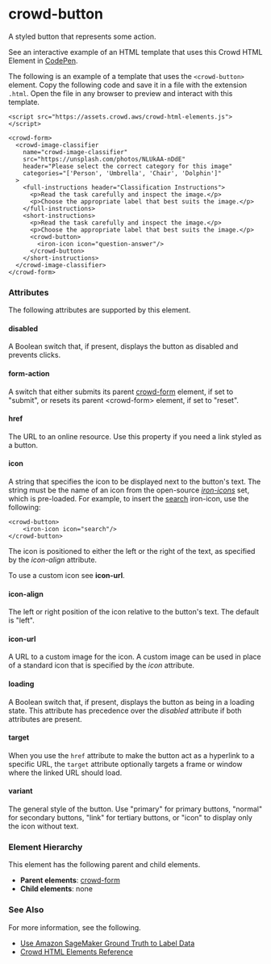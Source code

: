 # crowd\-button<a name="sms-ui-template-crowd-button"></a>

A styled button that represents some action\.

See an interactive example of an HTML template that uses this Crowd HTML Element in [CodePen](https://codepen.io/sagemaker_crowd_html_elements/pen/RwKNvgG)\.

The following is an example of a template that uses the `<crowd-button>` element\. Copy the following code and save it in a file with the extension `.html`\. Open the file in any browser to preview and interact with this template\. 

```
<script src="https://assets.crowd.aws/crowd-html-elements.js"></script>

<crowd-form>
  <crowd-image-classifier
    name="crowd-image-classifier"
    src="https://unsplash.com/photos/NLUkAA-nDdE"
    header="Please select the correct category for this image"
    categories="['Person', 'Umbrella', 'Chair', 'Dolphin']"
  >
    <full-instructions header="Classification Instructions">
      <p>Read the task carefully and inspect the image.</p>
      <p>Choose the appropriate label that best suits the image.</p>
    </full-instructions>
    <short-instructions>
      <p>Read the task carefully and inspect the image.</p>
      <p>Choose the appropriate label that best suits the image.</p>
      <crowd-button>
        <iron-icon icon="question-answer"/>
      </crowd-button>
    </short-instructions>
  </crowd-image-classifier>
</crowd-form>
```

### Attributes<a name="button-attributes"></a>

The following attributes are supported by this element\.

#### disabled<a name="button-attributes-disabled"></a>

A Boolean switch that, if present, displays the button as disabled and prevents clicks\.

#### form\-action<a name="button-attributes-form-action"></a>

A switch that either submits its parent [crowd\-form](sms-ui-template-crowd-form.md) element, if set to "submit", or resets its parent <crowd\-form> element, if set to "reset"\.

#### href<a name="button-attributes-href"></a>

The URL to an online resource\. Use this property if you need a link styled as a button\.

#### icon<a name="button-attributes-icon"></a>

A string that specifies the icon to be displayed next to the button's text\. The string must be the name of an icon from the open\-source *[iron\-icons](https://github.com/PolymerElements/iron-icons)* set, which is pre\-loaded\. For example, to insert the [search](https://www.webcomponents.org/element/@polymer/iron-icons/demo/demo/index.html) iron\-icon, use the following:

```
<crowd-button>
    <iron-icon icon="search"/>
</crowd-button>
```

The icon is positioned to either the left or the right of the text, as specified by the *icon\-align* attribute\.

To use a custom icon see **icon\-url**\.

#### icon\-align<a name="button-attributes-icon-align"></a>

The left or right position of the icon relative to the button's text\. The default is "left"\.

#### icon\-url<a name="button-attributes-icon-url"></a>

A URL to a custom image for the icon\. A custom image can be used in place of a standard icon that is specified by the *icon* attribute\.

#### loading<a name="button-attributes-loading"></a>

A Boolean switch that, if present, displays the button as being in a loading state\. This attribute has precedence over the *disabled* attribute if both attributes are present\.

#### target<a name="button-attributes-target"></a>

When you use the `href` attribute to make the button act as a hyperlink to a specific URL, the `target` attribute optionally targets a frame or window where the linked URL should load\.

#### variant<a name="button-attributes-variantl"></a>

The general style of the button\. Use "primary" for primary buttons, "normal" for secondary buttons, "link" for tertiary buttons, or "icon" to display only the icon without text\.

### Element Hierarchy<a name="button-element-hierarchy"></a>

This element has the following parent and child elements\.
+ **Parent elements**: [crowd\-form](sms-ui-template-crowd-form.md)
+ **Child elements**: none

### See Also<a name="button-see-also"></a>

For more information, see the following\.
+ [Use Amazon SageMaker Ground Truth to Label Data](sms.md)
+ [Crowd HTML Elements Reference](sms-ui-template-reference.md)